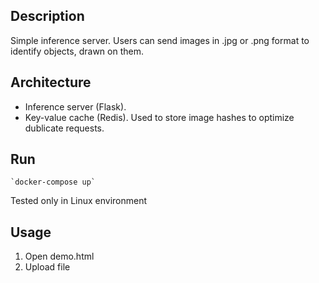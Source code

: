 ## Description

Simple inference server. 
Users can send images in .jpg or .png format to identify objects, drawn on them.

## Architecture

- Inference server (Flask). 
- Key-value cache (Redis). Used to store image hashes to optimize dublicate requests.

## Run

    `docker-compose up`

Tested only in Linux environment

## Usage

1. Open demo.html
2. Upload file

